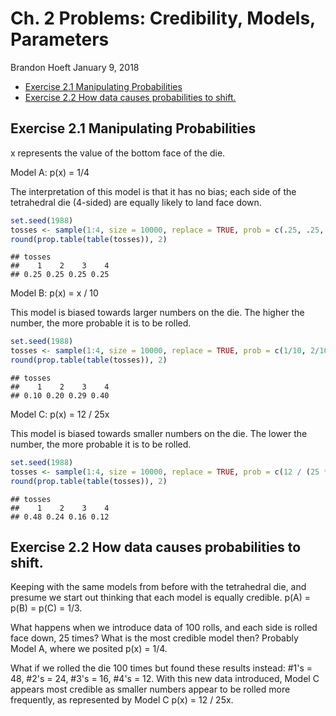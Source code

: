 Ch. 2 Problems: Credibility, Models, Parameters
================
Brandon Hoeft
January 9, 2018

-   [Exercise 2.1 Manipulating Probabilities](#exercise-2.1-manipulating-probabilities)
-   [Exercise 2.2 How data causes probabilities to shift.](#exercise-2.2-how-data-causes-probabilities-to-shift.)

Exercise 2.1 Manipulating Probabilities
---------------------------------------

x represents the value of the bottom face of the die.

Model A: p(x) = 1/4

The interpretation of this model is that it has no bias; each side of the tetrahedral die (4-sided) are equally likely to land face down.

``` r
set.seed(1988)
tosses <- sample(1:4, size = 10000, replace = TRUE, prob = c(.25, .25, .25, .25)) 
round(prop.table(table(tosses)), 2)
```

    ## tosses
    ##    1    2    3    4 
    ## 0.25 0.25 0.25 0.25

Model B: p(x) = x / 10

This model is biased towards larger numbers on the die. The higher the number, the more probable it is to be rolled.

``` r
set.seed(1988)
tosses <- sample(1:4, size = 10000, replace = TRUE, prob = c(1/10, 2/10, 3/10, 4/10)) 
round(prop.table(table(tosses)), 2)
```

    ## tosses
    ##    1    2    3    4 
    ## 0.10 0.20 0.29 0.40

Model C: p(x) = 12 / 25x

This model is biased towards smaller numbers on the die. The lower the number, the more probable it is to be rolled.

``` r
set.seed(1988)
tosses <- sample(1:4, size = 10000, replace = TRUE, prob = c(12 / (25 * 1:4))) 
round(prop.table(table(tosses)), 2)
```

    ## tosses
    ##    1    2    3    4 
    ## 0.48 0.24 0.16 0.12

Exercise 2.2 How data causes probabilities to shift.
----------------------------------------------------

Keeping with the same models from before with the tetrahedral die, and presume we start out thinking that each model is equally credible. p(A) = p(B) = p(C) = 1/3.

What happens when we introduce data of 100 rolls, and each side is rolled face down, 25 times? What is the most credible model then? Probably Model A, where we posited p(x) = 1/4.

What if we rolled the die 100 times but found these results instead: \#1's = 48, \#2's = 24, \#3's = 16, \#4's = 12. With this new data introduced, Model C appears most credible as smaller numbers appear to be rolled more frequently, as represented by Model C p(x) = 12 / 25x.
